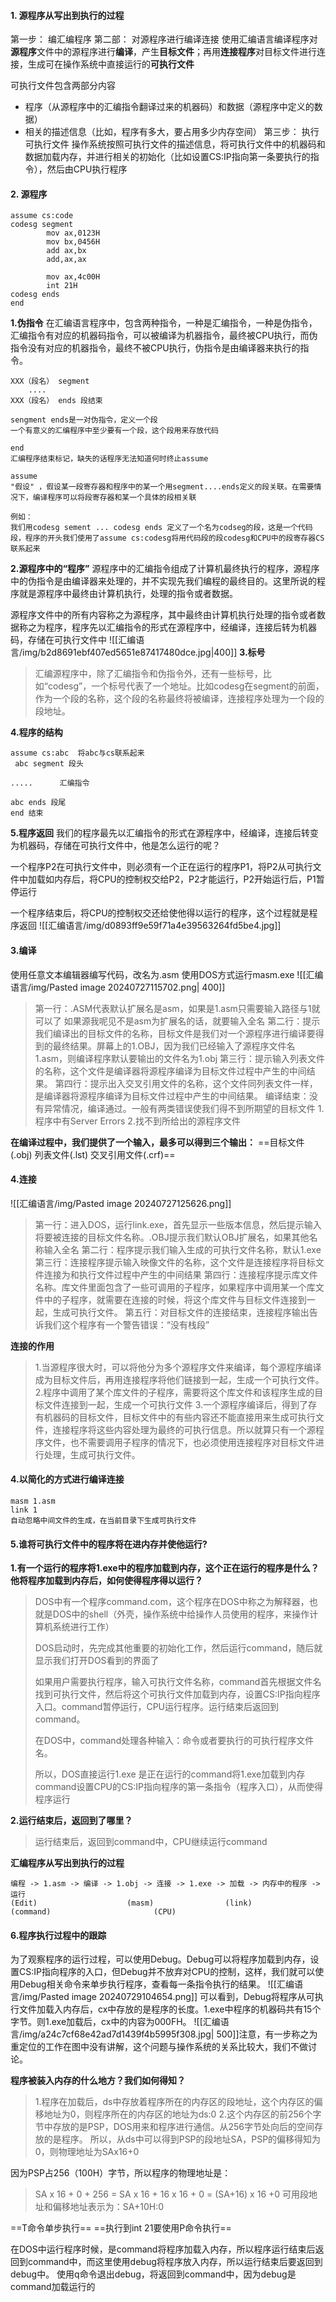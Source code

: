 #### 1. 源程序从写出到执行的过程
第一步： 编汇编程序
第二部： 对源程序进行编译连接
使用汇编语言编译程序对**源程序**文件中的源程序进行**编译**，产生**目标文件**；再用**连接程序**对目标文件进行连接，生成可在操作系统中直接运行的**可执行文件**

可执行文件包含两部分内容
- 程序（从源程序中的汇编指令翻译过来的机器码）和数据（源程序中定义的数据）
- 相关的描述信息（比如，程序有多大，要占用多少内存空间）
第三步： 执行可执行文件
操作系统按照可执行文件的描述信息，将可执行文件中的机器码和数据加载内存，并进行相关的初始化（比如设置CS:IP指向第一条要执行的指令），然后由CPU执行程序

#### 2. 源程序
```
assume cs:code
codesg segment
		mov ax,0123H
		mov bx,0456H
		add ax,bx
		add,ax,ax
		
		mov ax,4c00H
		int 21H
codesg ends
end
```

**1.伪指令**
在汇编语言程序中，包含两种指令，一种是汇编指令，一种是伪指令，汇编指令有对应的机器码指令，可以被编译为机器指令，最终被CPU执行，而伪指令没有对应的机器指令，最终不被CPU执行，伪指令是由编译器来执行的指令。

```
XXX（段名） segment
	....
XXX（段名） ends 段结束

sengment ends是一对伪指令，定义一个段
一个有意义的汇编程序中至少要有一个段，这个段用来存放代码
```

```
end
汇编程序结束标记，缺失的话程序无法知道何时终止assume

assume
"假设" ，假设某一段寄存器和程序中的某一个用segment....ends定义的段关联。在需要情况下，编译程序可以将段寄存器和某一个具体的段相关联

例如：
我们用codesg sement ... codesg ends 定义了一个名为codseg的段，这是一个代码段，程序的开头我们使用了assume cs:codesg将用代码段的段codesg和CPU中的段寄存器CS联系起来
```
**2.源程序中的“程序”**
源程序中的汇编指令组成了计算机最终执行的程序，源程序中的伪指令是由编译器来处理的，并不实现先我们编程的最终目的。这里所说的程序就是源程序中最终由计算机执行，处理的指令或者数据。

源程序文件中的所有内容称之为源程序，其中最终由计算机执行处理的指令或者数据称之为程序，程序先以汇编指令的形式在源程序中，经编译，连接后转为机器码，存储在可执行文件中
![[汇编语言/img/b2d8691ebf407ed5651e87417480dce.jpg|400]]
**3.标号**
>汇编源程序中，除了汇编指令和伪指令外，还有一些标号，比如“codesg”，一个标号代表了一个地址。比如codesg在segment的前面，作为一个段的名称，这个段的名称最终将被编译，连接程序处理为一个段的段地址。

**4.程序的结构**
```
assume cs:abc  将abc与cs联系起来
 abc segment 段头

.....      汇编指令

abc ends 段尾
end 结束
```
**5.程序返回**
我们的程序最先以汇编指令的形式在源程序中，经编译，连接后转变为机器码，存储在可执行文件中，他是怎么运行的呢？

一个程序P2在可执行文件中，则必须有一个正在运行的程序P1，将P2从可执行文件中加载如内存后，将CPU的控制权交给P2，P2才能运行，P2开始运行后，P1暂停运行

一个程序结束后，将CPU的控制权交还给使他得以运行的程序，这个过程就是程序返回
![[汇编语言/img/d0893ff9e59f71a4e39563264fd5be4.jpg]]

#### 3.编译
使用任意文本编辑器编写代码，改名为.asm
使用DOS方式运行masm.exe
![[汇编语言/img/Pasted image 20240727115702.png| 400]]
>第一行：.ASM代表默认扩展名是asm，如果是1.asm只需要输入路径与1就可以了
如果源我呢见不是asm为扩展名的话，就要输入全名
第二行：提示我们编译出的目标文件的名称，目标文件是我们对一个源程序进行编译要得到的最终结果。屏幕上的1.OBJ，因为我们已经输入了源程序文件名1.asm，则编译程序默认要输出的文件名为1.obj
第三行：提示输入列表文件的名称，这个文件是编译器将源程序编译为目标文件过程中产生的中间结果。
第四行：提示出入交叉引用文件的名称，这个文件同列表文件一样，是编译器将源程序编译为目标文件过程中产生的中间结果。
编译结束：没有异常情况，编译通过。一般有两类错误使我们得不到所期望的目标文件
1.程序中有Server Errors
2.找不到所给出的源程序文件

**在编译过程中，我们提供了一个输入，最多可以得到三个输出：**
==目标文件(.obj) 列表文件(.lst) 交叉引用文件(.crf)==

#### 4.连接
![[汇编语言/img/Pasted image 20240727125626.png]]
>第一行：进入DOS，运行link.exe，首先显示一些版本信息，然后提示输入将要被连接的目标文件名称。.OBJ提示我们默认OBJ扩展名，如果其他名称输入全名
第二行：程序提示我们输入生成的可执行文件名称，默认1.exe
第三行：连接程序提示输入映像文件的名称，这个文件是连接程序将目标文件连接为和执行文件过程中产生的中间结果
第四行：连接程序提示库文件名称。库文件里面包含了一些可调用的子程序，如果程序中调用某一个库文件中的子程序，就需要在连接的时候，将这个库文件与目标文件连接到一起，生成可执行文件。
第五行：对目标文件的连接结束，连接程序输出告诉我们这个程序有一个警告错误：“没有栈段”

**连接的作用**
>1.当源程序很大时，可以将他分为多个源程序文件来编译，每个源程序编译成为目标文件后，再用连接程序将他们链接到一起，生成一个可执行文件。
2.程序中调用了某个库文件的子程序，需要将这个库文件和该程序生成的目标文件连接到一起，生成一个可执行文件
3.一个源程序编译后，得到了存有机器码的目标文件，目标文件中的有些内容还不能直接用来生成可执行文件，连接程序将这些内容处理为最终的可执行信息。所以就算只有一个源程序文件，也不需要调用子程序的情况下，也必须使用连接程序对目标文件进行处理，生成可执行文件。

#### 4.以简化的方式进行编译连接
```
masm 1.asm
link 1
自动忽略中间文件的生成，在当前目录下生成可执行文件
```
#### 5.谁将可执行文件中的程序将在进内存并使他运行?
**1.有一个运行的程序将1.exe中的程序加载到内存，这个正在运行的程序是什么？
他将程序加载到内存后，如何使得程序得以运行？**
>DOS中有一个程序command.com，这个程序在DOS中称之为解释器，也就是DOS中的shell（外壳，操作系统中给操作人员使用的程序，来操作计算机系统进行工作）
>
>DOS启动时，先完成其他重要的初始化工作，然后运行command，随后就显示我们打开DOS看到的界面了
>
>如果用户需要执行程序，输入可执行文件名称，command首先根据文件名找到可执行文件，然后将这个可执行文件加载到内存，设置CS:IP指向程序入口。command暂停运行，CPU运行程序。运行结束后返回到command。
>
>在DOS中，command处理各种输入：命令或者要执行的可执行程序文件名。
>
>所以，DOS直接运行1.exe 是正在运行的command将1.exe加载到内存
>command设置CPU的CS:IP指向程序的第一条指令（程序入口），从而使得程序运行

**2.运行结束后，返回到了哪里？**
>运行结束后，返回到command中，CPU继续运行command

**汇编程序从写出到执行的过程**
```
编程 -> 1.asm -> 编译 -> 1.obj -> 连接 -> 1.exe -> 加载 -> 内存中的程序 -> 运行
(Edit)                    (masm)                (link)                   (command)                       (CPU)
```
#### 6.程序执行过程中的跟踪
为了观察程序的运行过程，可以使用Debug。Debug可以将程序加载到内存，设置CS:IP指向程序的入口，但Debug并不放弃对CPU的控制，这样，我们就可以使用Debug相关命令来单步执行程序，查看每一条指令执行的结果。
![[汇编语言/img/Pasted image 20240729104654.png]]
可以看到，Debug将程序从可执行文件加载入内存后，cx中存放的是程序的长度。1.exe中程序的机器码共有15个字节。则1.exe加载后，cx中的内容为000FH。
![[汇编语言/img/a24c7cf68e42ad7d1439f4b5995f308.jpg| 500]]注意，有一步称之为重定位的工作在图中没有讲解，这个问题与操作系统的关系比较大，我们不做讨论。

**程序被装入内存的什么地方？我们如何得知？**
>1.程序在加载后，ds中存放着程序所在的内存区的段地址，这个内存区的偏移地址为0，则程序所在的内存区的地址为ds:0
>2.这个内存区的前256个字节中存放的是PSP，DOS用来和程序进行通信。从256字节处向后的空间存放的是程序。
>所以，从ds中可以得到PSP的段地址SA，PSP的偏移得知为0，则物理地址为SAx16+0

因为PSP占256（100H）字节，所以程序的物理地址是：
>SA x 16 + 0 + 256 = SA x 16 + 16 x 16 + 0 = (SA+16) x 16 +0
>可用段地址和偏移地址表示为：SA+10H:0

==T命令单步执行==
==执行到int 21要使用P命令执行==

在DOS中运行程序时候，是command将程序加载入内存，所以程序运行结束后返回到command中，而这里使用debug将程序放入内存，所以运行结束后要返回到debug中。
使用q命令退出debug，将返回到command中，因为debug是command加载运行的
